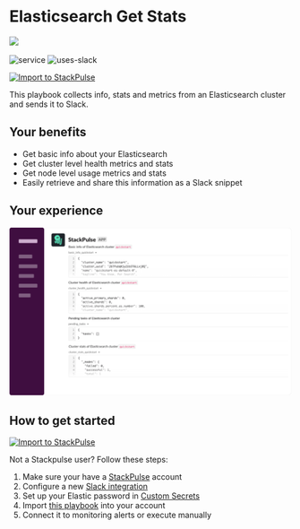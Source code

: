 # Elasticsearch Get Stats

<img src="../../images/elastic.png" width="150">

![service](https://img.shields.io/static/v1?label=service&message=Elasticsearch&style=flat&logo=Elasticsearch&color=00BFB3)
![uses-slack](https://img.shields.io/static/v1?label=uses&message=Slack&style=flat&logo=slack&color=4A154B)

[![Import to StackPulse](../../images/open_in_stackpulse.svg)](https://app.stackpulse.io/playbook/create?tab=playbook#https://github.com/stackpulse/playbooks/blob/master/elastic/get-stats/playbook.yaml)

This playbook collects info, stats and metrics from an Elasticsearch cluster and sends it to Slack.

## Your benefits

- Get basic info about your Elasticsearch
- Get cluster level health metrics and stats
- Get node level usage metrics and stats
- Easily retrieve and share this information as a Slack snippet

## Your experience

![elastic stats as snippets in Slack](../../images/elastic_get_stats.svg)

## How to get started

[![Import to StackPulse](../../images/open_in_stackpulse.svg)](https://app.stackpulse.io/playbook/create?tab=playbook#https://github.com/stackpulse/playbooks/blob/master/elastic/get-stats/playbook.yaml)

Not a Stackpulse user? Follow these steps:

1. Make sure your have a [StackPulse](https://stackpulse.com/get-started) account
2. Configure a  new [Slack integration](https://docs.stackpulse.io/getting_started/#step-3-configure-a-new-slack-integration)
3. Set up your Elastic password in [Custom Secrets](https://docs.stackpulse.io/integrations/#custom-integrations-secrets)
4. Import [this playbook](https://app.stackpulse.io/playbooks) into your account
5. Connect it to monitoring alerts or execute manually
